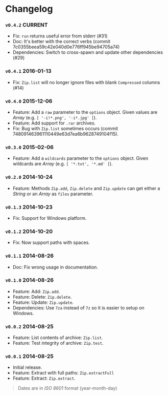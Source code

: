 Changelog
=========



### `v0.4.2` **CURRENT**

 * Fix: `run` returns useful error from stderr (#31)
 * Doc: It's better with the correct verbs (commit 7c0355beea59c42e040d0e776ff945be94705a74)
 * Dependencies: Switch to cross-spawn and update other dependencies (#29)

### `v0.4.1` 2016-01-13

 * Fix: `Zip.list` will no longer ignore files with blank `Compressed` columns (#14)

### `v0.4.0` 2015-12-06

 * Feature: Add a `raw` parameter to the `options` object. Given
   values are *Array* (e.g. `[ '-i!*.png', '-i*.jpg' ]`).
 * Feature: Add support for `.rar` archives.
 * Fix: Bug with `Zip.list` sometimes occurs (commit
   748091463961110449e63d7ea6b9628749104f15).

### `v0.3.0` 2015-02-06

 * Feature: Add a `wildcards` parameter to the `options` object. Given
   wildcards are *Array* (e.g. `[ '*.txt', '*.md' ]`).

### `v0.2.0` 2014-10-24

 * Feature: Methods `Zip.add`, `Zip.delete` and `Zip.update` can get either a
   *String* or an *Array* as `files` parameter.

### `v0.1.3` 2014-10-23

 * Fix: Support for Windows platform.

### `v0.1.2` 2014-10-20

 * Fix: Now support paths with spaces.

### `v0.1.1` 2014-08-26

 * Doc: Fix wrong usage in documentation.

### `v0.1.0` 2014-08-26

 * Feature: Add: `Zip.add`.
 * Feature: Delete: `Zip.delete`.
 * Feature: Update: `Zip.update`.
 * Dependencies: Use `7za` instead of `7z` so it is easier to setup on Windows.

### `v0.0.2` 2014-08-25

 * Feature: List contents of archive: `Zip.list`.
 * Feature: Test integrity of archive: `Zip.test`.

### `v0.0.1` 2014-08-25

 * Initial release.
 * Feature: Extract with full paths: `Zip.extractFull`
 * Feature: Extract: `Zip.extract`.

> Dates are in *ISO 8601* format (year-month-day)
